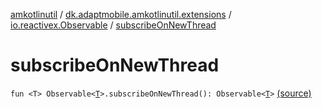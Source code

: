 [amkotlinutil](../../index.md) / [dk.adaptmobile.amkotlinutil.extensions](../index.md) / [io.reactivex.Observable](index.md) / [subscribeOnNewThread](./subscribe-on-new-thread.md)

# subscribeOnNewThread

`fun <T> Observable<`[`T`](subscribe-on-new-thread.md#T)`>.subscribeOnNewThread(): Observable<`[`T`](subscribe-on-new-thread.md#T)`>` [(source)](https://github.com/adaptmobile-organization/amkotlinutil/tree/master/amkotlinutil/src/main/java/dk/adaptmobile/amkotlinutil/extensions/RxExtensions.kt#L43)